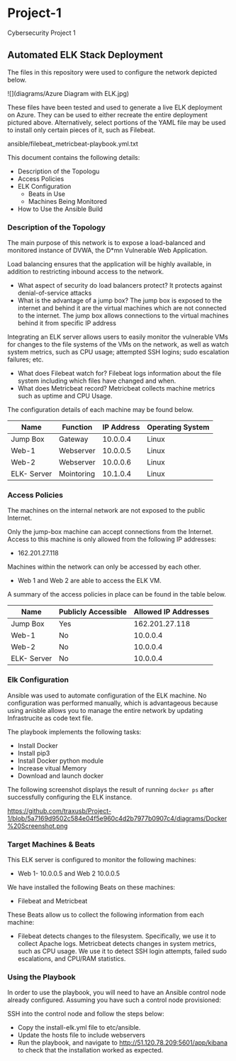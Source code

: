 # Project-1
Cybersecurity Project 1 
## Automated ELK Stack Deployment

The files in this repository were used to configure the network depicted below.

![](diagrams/Azure Diagram with ELK.jpg)

These files have been tested and used to generate a live ELK deployment on Azure. They can be used to either recreate the entire deployment pictured above. Alternatively, select portions of the YAML file may be used to install only certain pieces of it, such as Filebeat.

ansible/filebeat_metricbeat-playbook.yml.txt

This document contains the following details:
- Description of the Topologu
- Access Policies
- ELK Configuration
  - Beats in Use
  - Machines Being Monitored
- How to Use the Ansible Build


### Description of the Topology

The main purpose of this network is to expose a load-balanced and monitored instance of DVWA, the D*mn Vulnerable Web Application.

Load balancing ensures that the application will be highly available, in addition to restricting inbound access to the network.

 - What aspect of security do load balancers protect? It protects against denial-of-service attacks
 - What is the advantage of a jump box? The jump box is exposed to the internet and behind it are the virtual machines which are not connected to the internet. The jump box allows connections to the virtual machines behind it from specific IP address

Integrating an ELK server allows users to easily monitor the vulnerable VMs for changes to the  file systems of the VMs on the network, as well as watch system metrics, such as CPU usage; attempted SSH logins; sudo escalation failures; etc.

- What does Filebeat watch for? Filebeat logs information about the file system including which files have changed and when.
- What does Metricbeat record? Metricbeat collects machine metrics such as uptime and CPU Usage.

The configuration details of each machine may be found below.


| Name        	| Function   	| IP Address 	| Operating System 	|
|-------------	|------------	|------------	|------------------	|
| Jump Box    	| Gateway    	| 10.0.0.4   	| Linux            	|
| Web-1       	| Webserver  	| 10.0.0.5   	| Linux            	|
| Web-2       	| Webserver  	| 10.0.0.6   	| Linux            	|
| ELK- Server 	| Mointoring 	| 10.1.0.4   	| Linux            	|


### Access Policies

The machines on the internal network are not exposed to the public Internet. 

Only the jump-box machine can accept connections from the Internet. Access to this machine is only allowed from the following IP addresses:
- 162.201.27.118

Machines within the network can only be accessed by each other.

- Web 1 and Web 2 are able to access the ELK VM. 

A summary of the access policies in place can be found in the table below.

| Name     | Publicly Accessible | Allowed IP Addresses |
|----------|---------------------|----------------------|
| Jump Box    	| Yes                	| 162.201.27.118       	|
| Web-1       	| No                 	| 10.0.0.4             	|
| Web-2       	| No                 	| 10.0.0.4             	|
| ELK- Server 	| No                 	| 10.0.0.4             	|


### Elk Configuration

Ansible was used to automate configuration of the ELK machine. No configuration was performed manually, which is advantageous because using anisble allows you to manage the entire network by updating Infrastrucite as code text file. 

The playbook implements the following tasks:
- Install Docker
- Install pip3
- Install Docker python module
- Increase vitual Memory
- Download and launch docker

The following screenshot displays the result of running `docker ps` after successfully configuring the ELK instance.

https://github.com/traxusb/Project-1/blob/5a7169d9502c584e04f5e960c4d2b7977b0907c4/diagrams/Docker%20Screenshot.png


### Target Machines & Beats
This ELK server is configured to monitor the following machines:
- Web 1- 10.0.0.5  and Web 2 10.0.0.5

We have installed the following Beats on these machines:
- Filebeat and Metricbeat 

These Beats allow us to collect the following information from each machine:
- Filebeat detects changes to the filesystem. Specifically, we use it to collect Apache logs. Metricbeat detects changes in system metrics, such as CPU usage. We use it to detect SSH login attempts, failed sudo escalations, and CPU/RAM statistics.

### Using the Playbook

In order to use the playbook, you will need to have an Ansible control node already configured. Assuming you have such a control node provisioned: 

SSH into the control node and follow the steps below:
- Copy the install-elk.yml file to etc/ansible.
- Update the hosts file to include webservers
- Run the playbook, and navigate to http://51.120.78.209:5601/app/kibana to check that the installation worked as expected.
